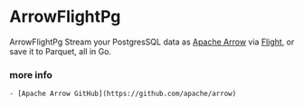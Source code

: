 # ArrowFlightPg
ArrowFlightPg Stream your PostgresSQL data as [Apache Arrow](https://arrow.apache.org/)
via [Flight](https://arrow.apache.org/docs/python/flight.html), or save it to Parquet, all in Go.






### more info

    - [Apache Arrow GitHub](https://github.com/apache/arrow)
